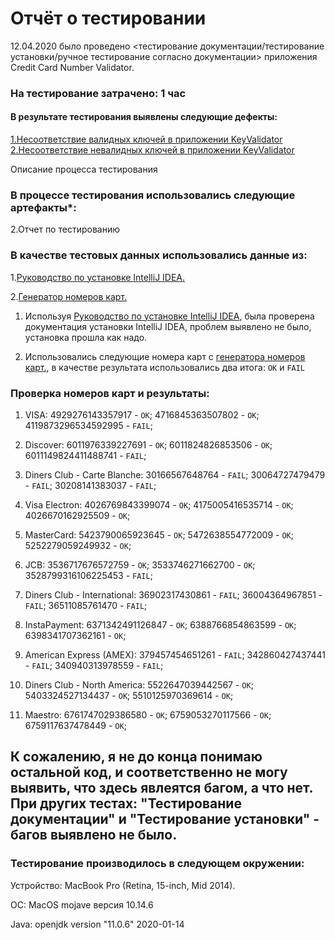 # Отчёт о тестировании <Key validator>

12.04.2020 было проведено <тестирование документации/тестирование установки/ручное тестирование согласно документации> приложения Credit Card Number Validator.

### На тестирование затрачено: 1 час

#### В результате тестирования выявлены следующие дефекты:

[1.Несоответствие валидных ключей в приложении KeyValidator](https://github.com/ViktorUdovin/Homeworkjava1.1/issues/1)
[2.Несоответствие невалидных ключей в приложении KeyValidator](https://github.com/ViktorUdovin/Homeworkjava1.1/issues/2)

Описание процесса тестирования

### В процессе тестирования использовались следующие артефакты*:


2.Отчет по тестированию

### В качестве тестовых данных использовались данные из:

1.[Руководство по установке IntelliJ IDEA.](https://github.com/netology-code/javaqa-homeworks/blob/master/intro/idea.md)

2.[Генератор номеров карт.](https://www.freeformatter.com/credit-card-number-generator-validator.html)

1. Используя [Руководство по установке IntelliJ IDEA](https://github.com/netology-code/javaqa-homeworks/blob/master/intro/idea.md), была проверена документация установки IntelliJ IDEA, проблем выявлено не было, установка прошла как надо.

2. Использовались следующие номера карт с [генератора номеров карт.](https://www.freeformatter.com/credit-card-number-generator-validator.html), в качестве результата использовались два итога: `OK` и `FAIL`

### Проверка номеров карт и результаты:
1. VISA: 4929276143357917 - `OK`; 4716845363507802 - `OK`; 4119873296534592995 - `FAIL`; 

2. Discover: 6011976339227691 - `OK`; 6011824826853506 - `OK`; 6011149824411488741 - `FAIL`;

3. Diners Club - Carte Blanche: 30166567648764 - `FAIL`; 30064727479479 - `FAIL`; 30208141383037 - `FAIL`;

4. Visa Electron: 4026769843399074 - `OK`; 4175005416535714 - `OK`; 4026670162925509 - `OK`;

5. MasterCard: 5423790065923645 - `OK`; 5472638554772009 - `OK`; 5252279059249932 - `OK`;

6. JCB: 3536717676572759 - `OK`; 3533746271662700 - `OK`; 3528799316106225453 - `FAIL`;

7. Diners Club - International: 36902317430861 - `FAIL`; 36004364967851 - `FAIL`; 36511085761470 - `FAIL`;

8. InstaPayment: 6371342491126847 - `OK`; 6388766854863599 - `OK`; 6398341707362161 - `OK`;

9. American Express (AMEX): 379457454651261 - `FAIL`; 342860427437441 - `FAIL`; 340940313978559 - `FAIL`;

10. Diners Club - North America: 5522647039442567 - `OK`; 5403324527134437 - `OK`; 5510125970369614 - `OK`;

11. Maestro: 6761747029386580 - `OK`; 6759053270117566 - `OK`; 6759117637478449 - `OK`;

## К сожалению, я не до конца понимаю остальной код, и соответственно не могу выявить, что здесь явлеятся багом, а что нет. При других тестах: "Тестирование документации" и "Тестирование установки" - багов выявлено не было.



   

### Тестирование производилось в следующем окружении:

Устройство: MacBook Pro (Retina, 15-inch, Mid 2014).

ОС: MacOS mojave версия 10.14.6

Java: openjdk version "11.0.6" 2020-01-14